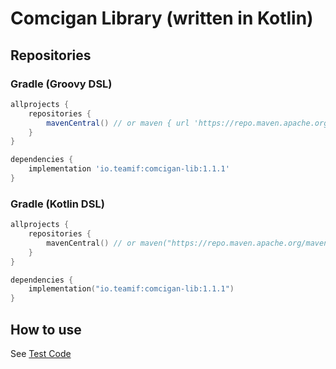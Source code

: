 # Comcigan Library (written in Kotlin)

## Repositories

### Gradle (Groovy DSL)

```groovy
allprojects {
    repositories {
        mavenCentral() // or maven { url 'https://repo.maven.apache.org/maven2/' }
    }
}
```

```groovy
dependencies {
    implementation 'io.teamif:comcigan-lib:1.1.1'
}
```

### Gradle (Kotlin DSL)

```kotlin
allprojects {
    repositories {
        mavenCentral() // or maven("https://repo.maven.apache.org/maven2/")
    }
}
```

```kotlin
dependencies {
    implementation("io.teamif:comcigan-lib:1.1.1")
}
```

## How to use

See [Test Code](https://github.com/Team-IF/comcigan-lib/blob/master/src/test/kotlin/io/teamif/patrick/comcigan/ComciganAPITest.kt)